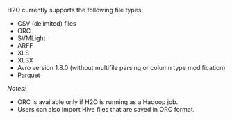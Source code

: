 H2O currently supports the following file types:

* CSV (delimited) files
* ORC
* SVMLight
* ARFF
* XLS
* XLSX
* Avro version 1.8.0 (without multifile parsing or column type modification)
* Parquet

_Notes:_

* ORC is available only if H2O is running as a Hadoop job.
* Users can also import Hive files that are saved in ORC format.
